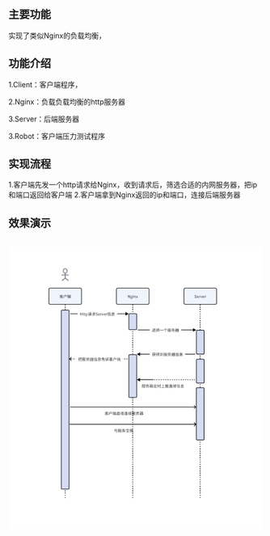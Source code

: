 
## 主要功能


实现了类似Nginx的负载均衡，


## 功能介绍

1.Client：客户端程序，

2.Nginx：负载负载均衡的http服务器

3.Server：后端服务器

3.Robot：客户端压力测试程序


## 实现流程

1.客户端先发一个http请求给Nginx，收到请求后，筛选合适的内网服务器，把ip和端口返回给客户端
2.客户端拿到Nginx返回的ip和端口，连接后端服务器

## 效果演示
<br><img src='image/1.png'><br>
